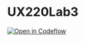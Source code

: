 # UX220Lab3

[![Open in Codeflow](https://developer.stackblitz.com/img/open_in_codeflow.svg)](https:///pr.new/umar2740/UX220Lab3)
